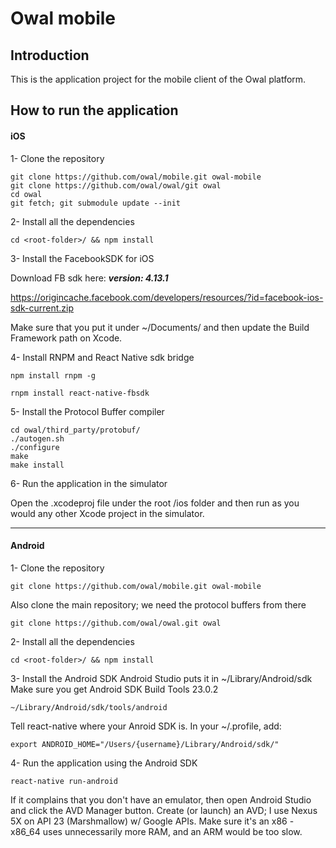 **Owal** mobile
===================
Introduction
-------------
This is the application project for the mobile client of the Owal platform.

How to run the application
-------------

#### <i class="icon-file"></i> iOS

1- Clone the repository
```
git clone https://github.com/owal/mobile.git owal-mobile
git clone https://github.com/owal/owal/git owal
cd owal
git fetch; git submodule update --init
```

2- Install all the dependencies
```
cd <root-folder>/ && npm install
```

3- Install the FacebookSDK for iOS

Download FB sdk here: ***version: 4.13.1***

https://origincache.facebook.com/developers/resources/?id=facebook-ios-sdk-current.zip

Make sure that you put it under ~/Documents/<FB-FOLDER> and then update the Build Framework path on Xcode.

4- Install RNPM and React Native sdk bridge
```
npm install rnpm -g

rnpm install react-native-fbsdk
```

5- Install the Protocol Buffer compiler
```
cd owal/third_party/protobuf/
./autogen.sh
./configure
make
make install
```

6- Run the application in the simulator

Open the .xcodeproj file under the root /ios folder and then run as you would any other Xcode project in the simulator.

----------
#### <i class="icon-file"></i> Android
1- Clone the repository
```
git clone https://github.com/owal/mobile.git owal-mobile
```

Also clone the main repository; we need the protocol buffers from there
```
git clone https://github.com/owal/owal.git owal
```

2- Install all the dependencies
```
cd <root-folder>/ && npm install
```
3- Install the Android SDK
Android Studio puts it in ~/Library/Android/sdk
Make sure you get Android SDK Build Tools 23.0.2
```
~/Library/Android/sdk/tools/android
```

Tell react-native where your Anroid SDK is. In your ~/.profile, add:
```
export ANDROID_HOME="/Users/{username}/Library/Android/sdk/"
```

4- Run the application using the Android SDK
```
react-native run-android
```

If it complains that you don't have an emulator, then open Android Studio and
click the AVD Manager button. Create (or launch) an AVD; I use Nexus 5X on
API 23 (Marshmallow) w/ Google APIs. Make sure it's an x86 - x86_64 uses
unnecessarily more RAM, and an ARM would be too slow.


